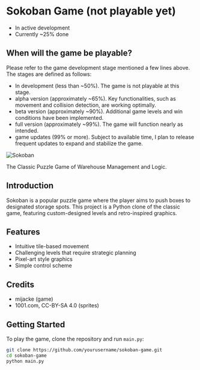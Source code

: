 # Sokoban Game (not playable yet)
- In active development
- Currently ~25% done

## When will the game be playable?
Please refer to the game development stage mentioned a few lines above. The stages are defined as follows:
- In development (less than ~50%). The game is not playable at this stage.
- alpha version (approximately ~65%). Key functionalities, such as movement and collision detection, are working optimally.
- beta version (approximately ~90%). Additional game levels and win conditions have been implemented.
- full version (approximately ~99%). The game will function nearly as intended.
- game updates (99% or more). Subject to available time, I plan to release frequent updates to expand and stabilize the game.

![Sokoban](https://img.shields.io/badge/Sokoban-Puzzle-blue.svg)

The Classic Puzzle Game of Warehouse Management and Logic.

## Introduction

Sokoban is a popular puzzle game where the player aims to push boxes to designated storage spots. This project is a Python clone of the classic game, featuring custom-designed levels and retro-inspired graphics.

## Features

- Intuitive tile-based movement
- Challenging levels that require strategic planning
- Pixel-art style graphics
- Simple control scheme

## Credits
- mijacke (game)
- 1001.com, CC-BY-SA 4.0 (sprites) 

## Getting Started

To play the game, clone the repository and run `main.py`:

```bash
git clone https://github.com/yourusername/sokoban-game.git
cd sokoban-game
python main.py
